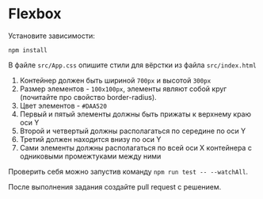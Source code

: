 # Flexbox

Установите зависимости:

```
npm install
```

В файле `src/App.css` опишите стили для вёрстки из файла `src/index.html`

1. Контейнер должен быть шириной `700px` и высотой `300px`
1. Размер элементов - `100х100px`, элементы являют собой круг (почитайте про свойство border-radius).
1. Цвет элементов - `#DAA520`
1. Первый и пятый элементы должны быть прижаты к верхнему краю оси Y
1. Второй и четвертый должны располагаться по середине по оси Y
1. Третий должен находится внизу по оси Y
1. Сами элементы должны располагаться по всей оси Х контейнера с одниковыми промежтуками между ними

Проверить себя можно запустив команду `npm run test -- --watchAll`.

После выполнения задания создайте pull request с решением.

